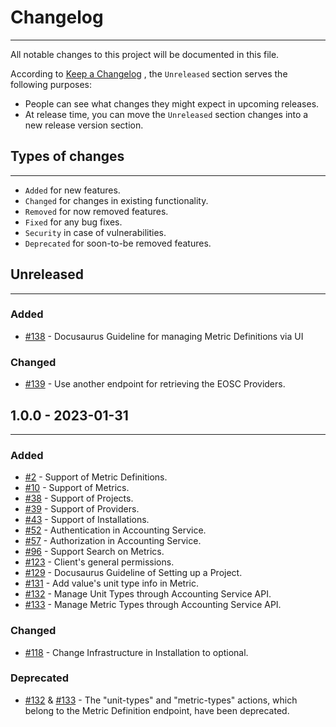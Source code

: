 # Changelog

---

All notable changes to this project will be documented in this file.

According to [Keep a Changelog](https://keepachangelog.com/en/1.0.0/) , the `Unreleased` section serves the following purposes:

-   People can see what changes they might expect in upcoming releases.
-   At release time, you can move the `Unreleased` section changes into a new release version section.

## Types of changes

---

-   `Added` for new features.
-   `Changed` for changes in existing functionality.
-   `Removed` for now removed features.
-   `Fixed` for any bug fixes.
-   `Security` in case of vulnerabilities.
-   `Deprecated` for soon-to-be removed features.

## Unreleased

---

### Added

-   [#138](https://github.com/ARGOeu/argo-accounting/pull/138) - Docusaurus Guideline for managing Metric Definitions via UI

### Changed

-   [#139](https://github.com/ARGOeu/argo-accounting/pull/139) - Use another endpoint for retrieving the EOSC Providers.

## 1.0.0 - 2023-01-31

---

### Added

-   [#2](https://github.com/ARGOeu/argo-accounting/pull/2)     - Support of Metric Definitions.
-   [#10](https://github.com/ARGOeu/argo-accounting/pull/10)   - Support of Metrics.
-   [#38](https://github.com/ARGOeu/argo-accounting/pull/38)   - Support of Projects.
-   [#39](https://github.com/ARGOeu/argo-accounting/pull/39)   - Support of Providers.
-   [#43](https://github.com/ARGOeu/argo-accounting/pull/43)   - Support of Installations.
-   [#52](https://github.com/ARGOeu/argo-accounting/pull/52)   - Authentication in Accounting Service.
-   [#57](https://github.com/ARGOeu/argo-accounting/pull/57)   - Authorization in Accounting Service.
-   [#96](https://github.com/ARGOeu/argo-accounting/pull/96)   - Support Search on Metrics.     
-   [#123](https://github.com/ARGOeu/argo-accounting/pull/123) - Client's general permissions.
-   [#129](https://github.com/ARGOeu/argo-accounting/pull/129) - Docusaurus Guideline of Setting up a Project.
-   [#131](https://github.com/ARGOeu/argo-accounting/pull/131) - Add value's unit type info in Metric.
-   [#132](https://github.com/ARGOeu/argo-accounting/pull/132) - Manage Unit Types through Accounting Service API.
-   [#133](https://github.com/ARGOeu/argo-accounting/pull/133) - Manage Metric Types through Accounting Service API.
  
### Changed

-   [#118](https://github.com/ARGOeu/argo-accounting/pull/118) - Change Infrastructure in Installation to optional.
  
### Deprecated

-   [#132](https://github.com/ARGOeu/argo-accounting/pull/132) & [#133](https://github.com/ARGOeu/argo-accounting/pull/133) - The "unit-types" and "metric-types" actions, which belong to the Metric Definition endpoint, have been deprecated.